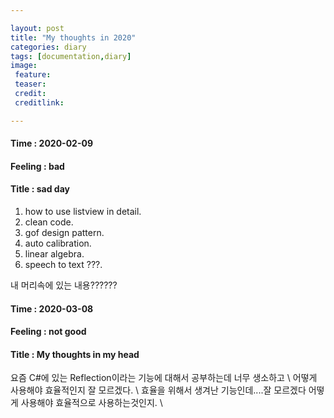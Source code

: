 ```yaml
---

layout: post
title: "My thoughts in 2020"
categories: diary
tags: [documentation,diary]
image:
 feature:
 teaser:
 credit:
 creditlink:

---
```


#### Time : 2020-02-09
#### Feeling : bad
#### Title : sad day

1. how to use listview in detail.
2. clean code.
3. gof design pattern.
4. auto calibration.
5. linear algebra.
6. speech to text ???.

내 머리속에 있는 내용??????


#### Time : 2020-03-08
#### Feeling : not good
#### Title : My thoughts in my head

요즘 C#에 있는 Reflection이라는 기능에 대해서 공부하는데 너무 생소하고 \\
어떻게 사용해야 효율적인지 잘 모르겠다. \\
효율을 위해서 생겨난 기능인데....잘 모르겠다 어떻게 사용해야 효율적으로 사용하는것인지. \\